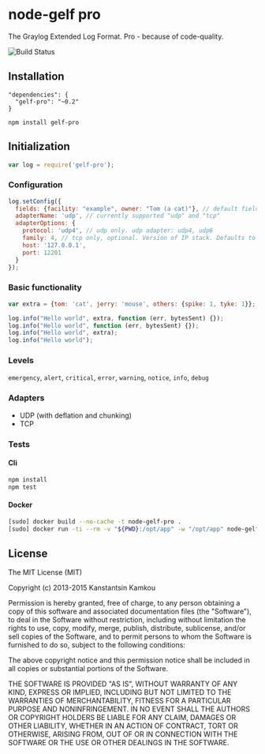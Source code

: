 node-gelf pro
====================
The Graylog Extended Log Format. Pro - because of code-quality.

![Build Status](https://travis-ci.org/kkamkou/node-gelf-pro.svg?branch=master)

## Installation
```
"dependencies": {
  "gelf-pro": "~0.2"
}
```
```npm install gelf-pro```

## Initialization
```javascript
var log = require('gelf-pro');
```

### Configuration
```javascript
log.setConfig({
  fields: {facility: "example", owner: "Tom (a cat)"}, // default fields for all messages
  adapterName: 'udp', // currently supported "udp" and "tcp"
  adapterOptions: {
    protocol: 'udp4', // udp only. udp adapter: udp4, udp6
    family: 4, // tcp only, optional. Version of IP stack. Defaults to 4.
    host: '127.0.0.1',
    port: 12201
  }
});
```

### Basic functionality
```javascript
var extra = {tom: 'cat', jerry: 'mouse', others: {spike: 1, tyke: 1}};

log.info("Hello world", extra, function (err, bytesSent) {});
log.info("Hello world", function (err, bytesSent) {});
log.info("Hello world", extra);
log.info("Hello world");
```

### Levels
```emergency```, ```alert```, ```critical```, ```error```, ```warning```, ```notice```, ```info```, ```debug```

### Adapters

- UDP (with deflation and chunking)
- TCP

### Tests
#### Cli
```bash
npm install
npm test
```

#### Docker
```bash
[sudo] docker build --no-cache -t node-gelf-pro .
[sudo] docker run -ti --rm -v "${PWD}:/opt/app" -w "/opt/app" node-gelf-pro
```

## License
The MIT License (MIT)

Copyright (c) 2013-2015 Kanstantsin Kamkou

Permission is hereby granted, free of charge, to any person obtaining a copy of
this software and associated documentation files (the "Software"), to deal in
the Software without restriction, including without limitation the rights to
use, copy, modify, merge, publish, distribute, sublicense, and/or sell copies of
the Software, and to permit persons to whom the Software is furnished to do so,
subject to the following conditions:

The above copyright notice and this permission notice shall be included in all
copies or substantial portions of the Software.

THE SOFTWARE IS PROVIDED "AS IS", WITHOUT WARRANTY OF ANY KIND, EXPRESS OR
IMPLIED, INCLUDING BUT NOT LIMITED TO THE WARRANTIES OF MERCHANTABILITY, FITNESS
FOR A PARTICULAR PURPOSE AND NONINFRINGEMENT. IN NO EVENT SHALL THE AUTHORS OR
COPYRIGHT HOLDERS BE LIABLE FOR ANY CLAIM, DAMAGES OR OTHER LIABILITY, WHETHER
IN AN ACTION OF CONTRACT, TORT OR OTHERWISE, ARISING FROM, OUT OF OR IN
CONNECTION WITH THE SOFTWARE OR THE USE OR OTHER DEALINGS IN THE SOFTWARE.
